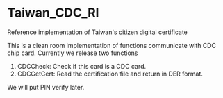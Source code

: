 # Taiwan_CDC_RI
Reference implementation of Taiwan's citizen digital certificate

This is a clean room implementation of functions communicate with CDC chip card.
Currently we release two functions
1. CDCCheck: Check if this card is a CDC card.
2. CDCGetCert: Read the certification file and return in DER format.

We will put PIN verify later. 
